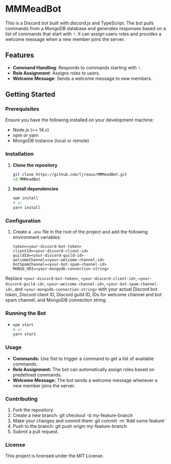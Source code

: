 # MMMeadBot

This is a Discord bot built with discord.js and TypeScript. The bot pulls commands from a MongoDB database and generates responses based on a list of commands that start with `!`. It can assign users roles and provides a welcome message when a new member joins the server.

## Features

- **Command Handling**: Responds to commands starting with `!`.
- **Role Assignment**: Assigns roles to users.
- **Welcome Message**: Sends a welcome message to new members.

## Getting Started

### Prerequisites

Ensure you have the following installed on your development machine:

- Node.js (>= 14.x)
- npm or yarn
- MongoDB instance (local or remote)

### Installation

1. **Clone the repository**

   ```bash
   git clone https://github.com/ljreaux/MMMeadBot.git
   cd MMMeadBot
   ```
2. **Install dependencies**
   
    ```bash
    npm install
    # or
    yarn install
    ```
### Configuration
1. Create a `.env` file in the root of the project and add the following environment variables:

     ```dotenv
     token=<your-discord-bot-token>
     clientId=<your-discord-client-id>
     guildId=<your-discord-guild-id>
     welcomeChannel=<your-welcome-channel-id>
     botSpamChannel=<your-bot-spam-channel-id>
     MONGO_URI=<your-mongodb-connection-string>
     ```
Replace `<your-discord-bot-token>`, `<your-discord-client-id>`, `<your-discord-guild-id>`, `<your-welcome-channel-id>`, `<your-bot-spam-channel-id>`, and `<your-mongodb-connection-string>` with your actual Discord bot token, Discord client ID, Discord guild ID, IDs for welcome channel and bot spam channel, and MongoDB connection string.

### Running the Bot
-
    ```bash
    npm start
    # or
    yarn start
    ```
### Usage
- **Commands:** Use !list to trigger a command to get a list of available commands.
- **Role Assignment:** The bot can automatically assign roles based on predefined commands.
- **Welcome Message:** The bot sends a welcome message whenever a new member joins the server.
### Contributing
1. Fork the repository.
2. Create a new branch: git checkout -b my-feature-branch
3. Make your changes and commit them: git commit -m 'Add some feature'
4. Push to the branch: git push origin my-feature-branch
5. Submit a pull request.
### License
This project is licensed under the MIT License.
